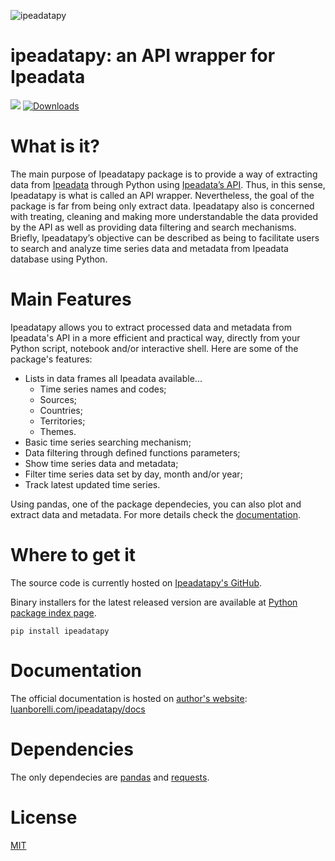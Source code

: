 ![ipeadatapy](https://user-images.githubusercontent.com/35273857/57802576-ad397100-772c-11e9-82fc-a30fc1fbe774.png)
# ipeadatapy: an API wrapper for Ipeadata
[![](https://img.shields.io/pypi/v/ipeadatapy.svg?color=blue&label=PyPI&style=popout-square)](https://pypi.org/project/ipeadatapy/) [![Downloads](https://pepy.tech/badge/ipeadatapy)](https://pepy.tech/project/ipeadatapy)

# What is it?

The main purpose of Ipeadatapy package is to provide a way of extracting data from [Ipeadata](http://ipeadata.gov.br/Default.aspx) through Python using [Ipeadata’s API](http://ipeadata.gov.br/api/). Thus, in this sense, Ipeadatapy is what is called an API wrapper. Nevertheless, the goal of the package is far from being only extract data. Ipeadatapy also is concerned with treating, cleaning and making more understandable the data provided by the API as well as providing data filtering and search mechanisms. Briefly, Ipeadatapy’s objective can be described as being to facilitate users to search and analyze time series data and metadata from Ipeadata database using Python.

# Main Features

Ipeadatapy allows you to extract processed data and metadata from Ipeadata's API in a more efficient and practical way, directly from your Python script, notebook and/or interactive shell. Here are some of the package's features:

- Lists in data frames all Ipeadata available... 
  - Time series names and codes;
  - Sources;
  - Countries;
  - Territories;
  - Themes.
- Basic time series searching mechanism;
- Data filtering through defined functions parameters;
- Show time series data and metadata;
- Filter time series data set by day, month and/or year;
- Track latest updated time series.

Using pandas, one of the package dependecies, you can also plot and extract data and metadata. For more details check the [documentation](http://www.luanborelli.net/ipeadatapy/docs).

# Where to get it
The source code is currently hosted on [Ipeadatapy's GitHub](https://github.com/luanborelli/ipeadatapy/).

Binary installers for the latest released version are available at [Python package index page](https://pypi.org/project/ipeadatapy/).

`pip install ipeadatapy`

# Documentation
The official documentation is hosted on [author's website](http://www.luanborelli.net/): [luanborelli.com/ipeadatapy/docs](http://www.luanborelli.net/ipeadatapy/docs)

# Dependencies
The only dependecies are [pandas](https://github.com/pandas-dev/pandas)  and [requests](https://github.com/kennethreitz/requests). 

# License
[MIT](https://github.com/luanborelli/ipeadatapy/blob/master/LICENSE)
